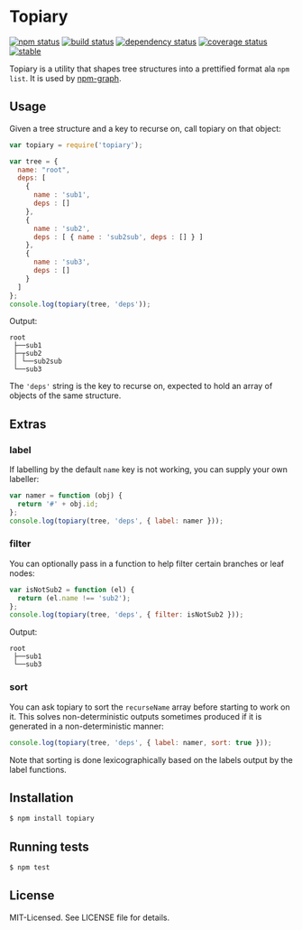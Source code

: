 # Topiary
[![npm status](http://img.shields.io/npm/v/topiary.svg)](https://www.npmjs.org/package/topiary)
[![build status](https://secure.travis-ci.org/clux/topiary.svg)](http://travis-ci.org/clux/topiary)
[![dependency status](https://david-dm.org/clux/topiary.svg)](https://david-dm.org/clux/topiary)
[![coverage status](http://img.shields.io/coveralls/clux/topiary.svg)](https://coveralls.io/r/clux/topiary)
[![stable](http://img.shields.io/badge/stability-stable-74C614.svg)](http://nodejs.org/api/documentation.html#documentation_stability_index)

Topiary is a utility that shapes tree structures into a prettified format ala `npm list`.
It is used by [npm-graph](https://npmjs.org/package/npm-graph).

## Usage
Given a tree structure and a key to recurse on, call topiary on that object:

```js
var topiary = require('topiary');

var tree = {
  name: "root",
  deps: [
    {
      name : 'sub1',
      deps : []
    },
    {
      name : 'sub2',
      deps : [ { name : 'sub2sub', deps : [] } ]
    },
    {
      name : 'sub3',
      deps : []
    }
  ]
};
console.log(topiary(tree, 'deps'));
```

Output:
```
root
 ├──sub1
 ├─┬sub2
 │ └──sub2sub
 └──sub3
```

The `'deps'` string is the key to recurse on, expected to hold an array of objects of the same structure.

## Extras
### label
If labelling by the default `name` key is not working, you can supply your own labeller:

```js
var namer = function (obj) {
  return '#' + obj.id;
};
console.log(topiary(tree, 'deps', { label: namer }));
```

### filter
You can optionally pass in a function to help filter certain branches or leaf nodes:

```js
var isNotSub2 = function (el) {
  return (el.name !== 'sub2');
};
console.log(topiary(tree, 'deps', { filter: isNotSub2 }));
```

Output:
```
root
 ├──sub1
 └──sub3
```

### sort
You can ask topiary to sort the `recurseName` array before starting to work on it. This solves non-deterministic outputs sometimes produced if it is generated in a non-deterministic manner:

```js
console.log(topiary(tree, 'deps', { label: namer, sort: true }));
```

Note that sorting is done lexicographically based on the labels output by the label functions.

## Installation

```bash
$ npm install topiary
```

## Running tests

```bash
$ npm test
```

## License
MIT-Licensed. See LICENSE file for details.
